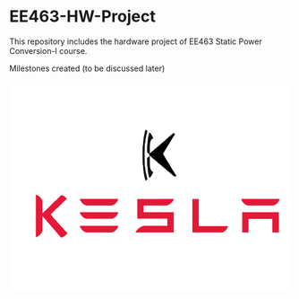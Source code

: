 # EE463-HW-Project
This repository includes the hardware project of EE463 Static Power Conversion-I course.

Milestones created (to be discussed later)

![](./kesla.png)
